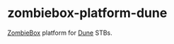 # zombiebox-platform-dune

[ZombieBox](https://github.com/interfaced/zombiebox) platform for [Dune](http://dune-hd.com) STBs.

